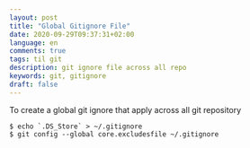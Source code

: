 ```yaml
---
layout: post
title: "Global Gitignore File"
date: 2020-09-29T09:37:31+02:00
language: en
comments: true
tags: til git
description: git ignore file across all repo
keywords: git, gitignore
draft: false
---
```


To create a global git ignore that apply across all git repository

```
$ echo `.DS_Store` > ~/.gitignore
$ git config --global core.excludesfile ~/.gitignore
```
